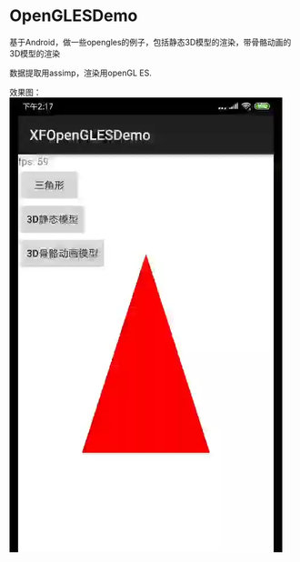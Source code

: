 # OpenGLESDemo

基于Android，做一些opengles的例子，包括静态3D模型的渲染，带骨骼动画的3D模型的渲染

数据提取用assimp，渲染用openGL ES.


效果图：
![Image text](https://raw.githubusercontent.com/newchenxf/OpenGLESDemo/main/pictures/demo.webp)

